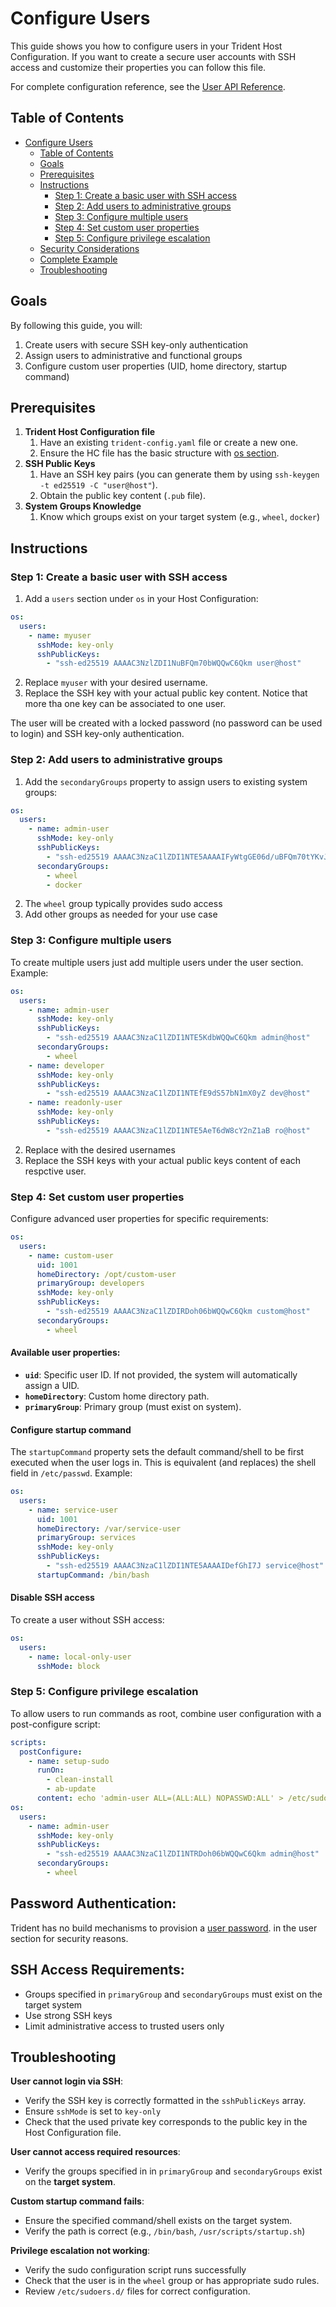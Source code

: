 
# Configure Users

This guide shows you how to configure users in your Trident Host Configuration. If you want to create a secure user accounts with SSH access and customize their properties you can follow this file.

For complete configuration reference, see the [User API Reference](../Reference/Host-Configuration/API-Reference/User.md).

## Table of Contents

- [Configure Users](#configure-users)
  - [Table of Contents](#table-of-contents)
  - [Goals](#goals)
  - [Prerequisites](#prerequisites)
  - [Instructions](#instructions)
    - [Step 1: Create a basic user with SSH access](#step-1-create-a-basic-user-with-ssh-access)
    - [Step 2: Add users to administrative groups](#step-2-add-users-to-administrative-groups)
    - [Step 3: Configure multiple users](#step-3-configure-multiple-users)
    - [Step 4: Set custom user properties](#step-4-set-custom-user-properties)
    - [Step 5: Configure privilege escalation](#step-5-configure-privilege-escalation)
  - [Security Considerations](#security-considerations)
  - [Complete Example](#complete-example)
  - [Troubleshooting](#troubleshooting)

## Goals

By following this guide, you will:

1. Create users with secure SSH key-only authentication
2. Assign users to administrative and functional groups
3. Configure custom user properties (UID, home directory, startup command)

## Prerequisites

1. **Trident Host Configuration file**
   1. Have an existing `trident-config.yaml` file or create a new one.
   2. Ensure the HC file has the basic structure with [os section](../Reference/Host-Configuration/API-Reference/Os.md).
2. **SSH Public Keys**
   1. Have an SSH key pairs (you can generate them by using `ssh-keygen -t ed25519 -C "user@host"`).
   2. Obtain the public key content (`.pub` file).
3. **System Groups Knowledge**
   1. Know which groups exist on your target system (e.g., `wheel`, `docker`)

## Instructions

### Step 1: Create a basic user with SSH access

1. Add a `users` section under `os` in your Host Configuration:

```yaml
os:
  users:
    - name: myuser
      sshMode: key-only
      sshPublicKeys:
        - "ssh-ed25519 AAAAC3NzlZDI1NuBFQm70bWQQwC6Qkm user@host"
```

2. Replace `myuser` with your desired username.
3. Replace the SSH key with your actual public key content. Notice that more tha one key can be associated to one user.

The user will be created with a locked password (no password can be used to login) and SSH key-only authentication.

### Step 2: Add users to administrative groups

1. Add the `secondaryGroups` property to assign users to existing system groups:

```yaml
os:
  users:
    - name: admin-user
      sshMode: key-only
      sshPublicKeys:
        - "ssh-ed25519 AAAAC3NzaC1lZDI1NTE5AAAAIFyWtgGE06d/uBFQm70tYKvJKwJfRDoh06bWQQwC6Qkm admin@host"
      secondaryGroups:
        - wheel
        - docker
```

2. The `wheel` group typically provides sudo access
3. Add other groups as needed for your use case

### Step 3: Configure multiple users

To create multiple users just add multiple users under the user section. Example:

```yaml
os:
  users:
    - name: admin-user
      sshMode: key-only
      sshPublicKeys:
        - "ssh-ed25519 AAAAC3NzaC1lZDI1NTE5KdbWQQwC6Qkm admin@host"
      secondaryGroups:
        - wheel
    - name: developer
      sshMode: key-only
      sshPublicKeys:
        - "ssh-ed25519 AAAAC3NzaC1lZDI1NTEfE9dS57bN1mX0yZ dev@host"
    - name: readonly-user
      sshMode: key-only
      sshPublicKeys:
        - "ssh-ed25519 AAAAC3NzaC1lZDI1NTE5AeT6dW8cY2nZ1aB ro@host"
```

2. Replace with the desired usernames
3. Replace the SSH keys with your actual public keys content of each respctive user.

### Step 4: Set custom user properties

Configure advanced user properties for specific requirements:
```yaml
os:
  users:
    - name: custom-user
      uid: 1001
      homeDirectory: /opt/custom-user
      primaryGroup: developers
      sshMode: key-only
      sshPublicKeys:
        - "ssh-ed25519 AAAAC3NzaC1lZDIRDoh06bWQQwC6Qkm custom@host"
      secondaryGroups:
        - wheel
```

#### Available user properties:
- **`uid`**: Specific user ID. If not provided, the system will automatically assign a UID.
- **`homeDirectory`**: Custom home directory path.
- **`primaryGroup`**: Primary group (must exist on system). 

#### Configure startup command

The `startupCommand` property sets the default command/shell to be first executed when the user logs in. This is equivalent (and replaces) the shell field in `/etc/passwd`. Example:

```yaml
os:
  users:
    - name: service-user
      uid: 1001
      homeDirectory: /var/service-user
      primaryGroup: services
      sshMode: key-only
      sshPublicKeys:
        - "ssh-ed25519 AAAAC3NzaC1lZDI1NTE5AAAAIDefGhI7J service@host"
      startupCommand: /bin/bash
```

#### Disable SSH access

To create a user without SSH access:

```yaml
os:
  users:
    - name: local-only-user
      sshMode: block
```

### Step 5: Configure privilege escalation

To allow users to run commands as root, combine user configuration with a post-configure script:

```yaml
scripts:
  postConfigure:
    - name: setup-sudo
      runOn:
        - clean-install
        - ab-update
      content: echo 'admin-user ALL=(ALL:ALL) NOPASSWD:ALL' > /etc/sudoers.d/admin-user
os:
  users:
    - name: admin-user
      sshMode: key-only
      sshPublicKeys:
        - "ssh-ed25519 AAAAC3NzaC1lZDI1NTRDoh06bWQQwC6Qkm admin@host"
      secondaryGroups:
        - wheel
```

## Password Authentication: 

Trident has no build mechanisms to provision a [user password](../Reference/Host-Configuration/API-Reference/Password.md). in the user section for security reasons.


**SSH Access Requirements**:
- 
- Groups specified in `primaryGroup` and `secondaryGroups` must exist on the target system
- Use strong SSH keys 
- Limit administrative access to trusted users only

## Troubleshooting

**User cannot login via SSH**:
- Verify the SSH key is correctly formatted in the `sshPublicKeys` array.
- Ensure `sshMode` is set to `key-only`
- Check that the used private key corresponds to the public key in the Host Configuration file.

**User cannot access required resources**:
- Verify the groups specified in  in `primaryGroup` and `secondaryGroups` exist on the **target system**.

**Custom startup command fails**:
- Ensure the specified command/shell exists on the target system.
- Verify the path is correct (e.g., `/bin/bash`, `/usr/scripts/startup.sh`)

**Privilege escalation not working**:
- Verify the sudo configuration script runs successfully
- Check that the user is in the `wheel` group or has appropriate sudo rules.
- Review `/etc/sudoers.d/` files for correct configuration.

